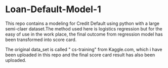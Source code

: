 # Loan-Default-Model-1
This repo contains a modeling for Credit Default using python with a large semi-claer dataset.The method used here is logistics regression but for the easy of use in the work place, the final outcome from regression model has been transformed into score card.

The original data_set is called " cs-training" from Kaggle.com, which i have been uploaded in this repo and the final score card result has also been uploaded.

